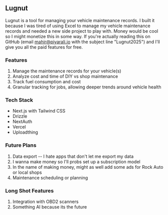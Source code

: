 ## Lugnut

Lugnut is a tool for managing your vehicle maintenance records. I built it because I was tired of using Excel to manage my vehicle maintenance records and needed a new side project to play with. Money would be cool so I might monetize this in some way. If you're actually reading this on GitHub (email mahir@piyarali.io with the subject line "Lugnut2025") and I'll give you all the paid features for free.

### Features

1. Manage the maintenance records for your vehicle(s)
2. Analyze cost and time of DIY vs shop maintenance
3. Track fuel consumption and cost
4. Granular tracking for jobs, allowing deeper trends around vehicle health

### Tech Stack

- Next.js with Tailwind CSS
- Drizzle
- NextAuth
- Vercel
- Uploadthing

### Future Plans

1. Data export -- I hate apps that don't let me export my data
1. I wanna make money so I'll probs set up a subscription model
1. In the name of making money, might as well add some ads for Rock Auto or local shops
1. Maintenance scheduling or planning

### Long Shot Features

1. Integration with OBD2 scanners
2. Something AI because its the future
